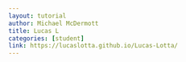 ```yaml
---
layout: tutorial
author: Michael McDermott
title: Lucas L
categories: [student]
link: https://lucaslotta.github.io/Lucas-Lotta/
---
```

